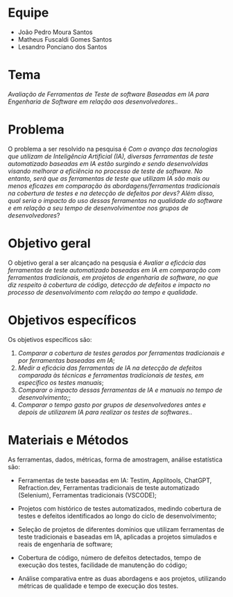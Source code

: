# Equipe

* João Pedro Moura Santos
* Matheus Fuscaldi Gomes Santos
* Lesandro Ponciano dos Santos

# Tema
_Avaliação de Ferramentas de Teste de software Baseadas em IA para Engenharia de Software em relação aos desenvolvedores._.

# Problema
O problema a ser resolvido na pesquisa é _Com o avanço das tecnologias que utilizam de Inteligência Artificial (IA), diversas ferramentas de teste automatizado baseadas em IA estão surgindo e sendo desenvolvidas visando melhorar a eficiência no processo de teste de software. No entanto, será que as ferramentas de teste que utilizam IA são mais ou menos eficazes em comparação às abordagens/ferramentas tradicionais na cobertura de testes e na detecção de defeitos por devs? Além disso, qual seria o impacto do uso dessas ferramentas na qualidade do software e em relação a seu tempo de desenvolvimentoe nos grupos de desenvolvedores_?

# Objetivo geral
O objetivo geral a ser alcançado na pesqusia é _Avaliar a eficácia das ferramentas de teste automatizado baseadas em IA em comparação com ferramentas tradicionais, em projetos de engenharia de software, no que diz respeito à cobertura de código, detecção de defeitos e impacto no processo de desenvolvimento com relação ao tempo e qualidade_.

# Objetivos específicos
Os objetivos específicos são:
1. _Comparar a cobertura de testes gerados por ferramentas tradicionais e por ferramentas baseadas em IA_;
2. _Medir a eficácia das ferramentas de IA na detecção de defeitos comparada às técnicas e ferramentas tradicionais de testes, em específico os testes manuais_;
3. _Comparar o impacto dessas ferramentas de IA e manuais no tempo de desenvolvimento;_;
4. _Comparar o tempo gasto por grupos de desenvolvedores antes e depois de utilizarem IA para realizar os testes de softwares._.
   
# Materiais e Métodos
As ferramentas, dados, métricas, forma de amostragem, análise estatística são:

* Ferramentas de teste baseadas em IA: Testim, Applitools, ChatGPT, Refraction.dev, Ferramentas tradicionais de teste automatizado (Selenium), Ferramentas tradicionais (VSCODE);

* Projetos com histórico de testes automatizados, medindo cobertura de testes e defeitos identificados ao longo do ciclo de desenvolvimento;

* Seleção de projetos de diferentes domínios que utilizam ferramentas de teste tradicionais e baseadas em IA, aplicadas a projetos simulados e reais de engenharia de software;

* Cobertura de código, número de defeitos detectados, tempo de execução dos testes, facilidade de manutenção do código;
  
* Análise comparativa entre as duas abordagens e aos projetos, utilizando métricas de qualidade e tempo de execução dos testes.
